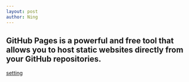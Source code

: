 ```yaml
---
layout: post
author: Ning
---
```


**GitHub Pages is a powerful and free tool that allows you to host static websites directly from your GitHub repositories.**
---
[setting](assets)
